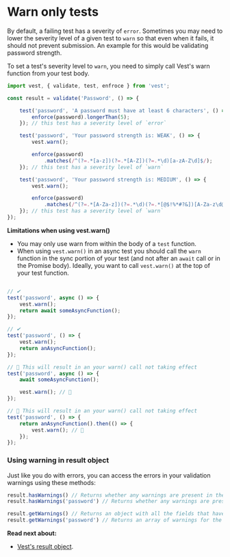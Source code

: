 # Warn only tests
By default, a failing test has a severity of `error`. Sometimes you may need to lower the severity level of a given test to `warn` so that even when it fails, it should not prevent submission. An example for this would be validating password strength.

To set a test's severity level to `warn`, you need to simply call Vest's warn function from your test body.

```js
import vest, { validate, test, enfroce } from 'vest';

const result = validate('Password', () => {

    test('password', 'A password must have at least 6 characters', () => {
        enforce(password).longerThan(5);
    }); // this test has a severity level of `error`

    test('password', 'Your password strength is: WEAK', () => {
        vest.warn();

        enforce(password)
            .matches(/^(?=.*[a-z])(?=.*[A-Z])(?=.*\d)[a-zA-Z\d]$/);
    }); // this test has a severity level of `warn`

    test('password', 'Your password strength is: MEDIUM', () => {
        vest.warn();

        enforce(password)
            .matches(/^(?=.*[A-Za-z])(?=.*\d)(?=.*[@$!%*#?&])[A-Za-z\d@$!%*#?&]$/);
    }); // this test has a severity level of `warn`
});
```

**Limitations when using vest.warn()**
- You may only use warn from within the body of a `test` function.
- When using `vest.warn()` in an async test you should call the `warn` function in the sync portion of your test (and not after an `await` call or in the Promise body). Ideally, you want to call `vest.warn()` at the top of your test function.

```js

// ✔
test('password', async () => {
    vest.warn();
    return await someAsyncFunction();
});

// ✔
test('password', () => {
    vest.warn();
    return anAsyncFunction();
});

// 🚨 This will result in an your warn() call not taking effect
test('password', async () => {
    await someAsyncFunction();

    vest.warn(); // 🚨
});

// 🚨 This will result in an your warn() call not taking effect
test('password', () => {
    return anAsyncFunction().then(() => {
        vest.warn(); // 🚨
    });
});
```

### Using warning in result object
Just like you do with errors, you can access the errors in your validation warnings using these methods:

```js
result.hasWarnings() // Returns whether any warnings are present in the suite.
result.hasWarnings('password') // Returns whether any warnings are present in the 'password' field.

result.getWarnings() // Returns an object with all the fields that have warnings, and an array of warnings for each.
result.getWarnings('password') // Returns an array of warnings for the password field.
```

**Read next about:**
- [Vest's result object](./result).
